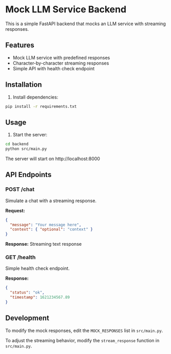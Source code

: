 # Mock LLM Service Backend

This is a simple FastAPI backend that mocks an LLM service with streaming responses.

## Features

- Mock LLM service with predefined responses
- Character-by-character streaming responses
- Simple API with health check endpoint

## Installation

1. Install dependencies:

```bash
pip install -r requirements.txt
```

## Usage

1. Start the server:

```bash
cd backend
python src/main.py
```

The server will start on http://localhost:8000

## API Endpoints

### POST /chat

Simulate a chat with a streaming response.

**Request:**
```json
{
  "message": "Your message here",
  "context": { "optional": "context" }
}
```

**Response:**
Streaming text response

### GET /health

Simple health check endpoint.

**Response:**
```json
{
  "status": "ok",
  "timestamp": 1621234567.89
}
```

## Development

To modify the mock responses, edit the `MOCK_RESPONSES` list in `src/main.py`.

To adjust the streaming behavior, modify the `stream_response` function in `src/main.py`. 